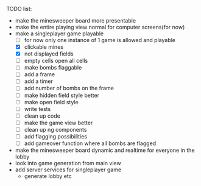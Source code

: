 TODO list:

- make the minesweeper board more presentable
- make the entire playing view normal for computer screens(for now)
- make a singleplayer game playable
  - [ ] for now only one instance of 1 game is allowed and playable 
  - [x] clickable mines
  - [x] not displayed fields
  - [ ] empty cells open all cells
  - [ ] make bombs flaggable
  - [ ] add a frame
  - [ ] add a timer
  - [ ] add number of bombs on the frame
  - [ ] make hidden field style better
  - [ ] make open field style
  - [ ] write tests
  - [ ] clean up code
  - [ ] make the game view better
  - [ ] clean up ng components
  - [ ] add flagging possibilities
  - [ ] add gameover function where all bombs are flagged
- make the minesweeper board dynamic and realtime for everyone in the lobby
- look into game generation from main view
- add server services for singleplayer game
  - generate lobby etc